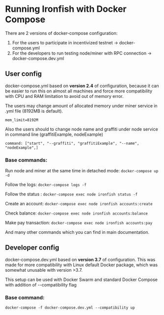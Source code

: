 # Running Ironfish with Docker Compose

There are 2 versions of docker-compose configuration:

 1. For the users to participate in incentivized testnet ->
    docker-compose.yml
 2. For the developers to run testing node/miner with RPC
      connection -> docker-compose.dev.yml

## User config
docker-compose.yml based on **version 2.4** of configuration, because it can be easier to run this on almost all machines and force more compatibility with CPU and RAM limitation to avoid out of memory error.

The users may change amount of allocated memory under miner service in .yml file (8192MB is default).

    mem_limit=8192M

Also the users should to change node name and graffiti under node service in command line (graffitiExample, nodeExample)

    command: ["start", "--graffiti", "graffitiExample", "--name", "nodeExample",]

  
### Base commands:
Run node and miner at the same time in detached mode: `docker-compose up -d`

Follow the logs: `docker-compose logs -f`

Follow the status : `docker-compose exec node ironfish status -f`

Create an account: `docker-compose exec node ironfish accounts:create`

Check balance: `docker-compose exec node ironfish accounts:balance`

Make pay transaction: `docker-compose exec node ironfish accounts:pay`

And many other commands which you can find in main documentation.

## Developer config

docker-compose.dev.yml based on **version 3.7** of configuration. This was made for more compatibility with Linux default Docker package, which was somewhat unusable with version >3.7.

This setup can be used with Docker Swarm and standard Docker Compose with addition of --compatibility flag

### Base command:

`docker-compose -f docker-compose.dev.yml --compatibility up`